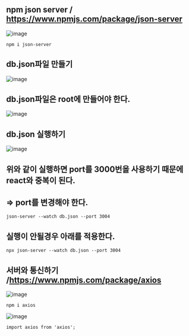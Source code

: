 ## npm json server / https://www.npmjs.com/package/json-server

![image](https://github.com/Parksejin412/react_memo/assets/129017065/4f67a223-a5d8-45f4-be88-f987f204e6ae)
    
    npm i json-server


## db.json파일 만들기

![image](https://github.com/Parksejin412/react_memo/assets/129017065/e646c7a9-9b53-4dc2-8f50-fbe7bbecd5ee)


## db.json파일은 root에 만들어야 한다.
![image](https://github.com/Parksejin412/react_memo/assets/129017065/dbd6aba4-a3aa-4ceb-90f0-0840fbd11e1f)


## db.json 실행하기
![image](https://github.com/Parksejin412/react_memo/assets/129017065/90cabebb-03e2-4ec3-bd41-95f6bf12dc4c)


## 위와 같이 실행하면 port를 3000번을 사용하기 때문에 react와 중복이 된다.
## => port를 변경해야 한다.

    json-server --watch db.json --port 3004
    
    
## 실행이 안될경우 아래를 적용한다. 
    npx json-server --watch db.json --port 3004
    
    
## 서버와 통신하기 /https://www.npmjs.com/package/axios
![image](https://github.com/Parksejin412/react_memo/assets/129017065/41ecb4c8-c02c-4c82-b95a-864e2700f1b5)
    
    npm i axios
 
![image](https://github.com/Parksejin412/react_memo/assets/129017065/3ab0f390-4d41-490a-ae3c-75c66d9f8eee)

    import axios from 'axios';
    
